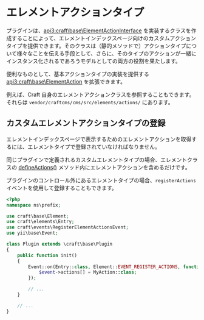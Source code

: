 # エレメントアクションタイプ

プラグインは、<api3:craft\base\ElementActionInterface> を実装するクラスを作成することによって、エレメントインデックスページ向けのカスタムアクションタイプを提供できます。そのクラスは（静的メソッドで）アクションタイプについて様々なことを伝える手段として、さらに、そのタイプのアクションが一緒にインスタンス化されるであろうモデルとしての両方の役割を果たします。

便利なものとして、基本アクションタイプの実装を提供する <api3:craft\base\ElementAction> を拡張できます。

例えば、Craft 自身のエレメントアクションクラスを参照することもできます。それらは `vendor/craftcms/cms/src/elements/actions/` にあります。

## カスタムエレメントアクションタイプの登録

エレメントインデックスページで表示するためのエレメントアクションを取得するには、エレメントタイプで登録されていなければなりません。

同じプラグインで定義されるカスタムエレメントタイプの場合、エレメントクラスの [defineActions()](element-types.md#index-page-actions) メソッド内にエレメントアクションを含めるだけです。

プラグインのコントロール外にあるエレメントタイプの場合、`registerActions` イベントを使用して登録することもできます。

```php
<?php
namespace ns\prefix;

use craft\base\Element;
use craft\elements\Entry;
use craft\events\RegisterElementActionsEvent;
use yii\base\Event;

class Plugin extends \craft\base\Plugin
{
    public function init()
    {
        Event::on(Entry::class, Element::EVENT_REGISTER_ACTIONS, function(RegisterElementActionsEvent $event) {
            $event->actions[] = MyAction::class;
        });

        // ...
    }

    // ...
}
```
